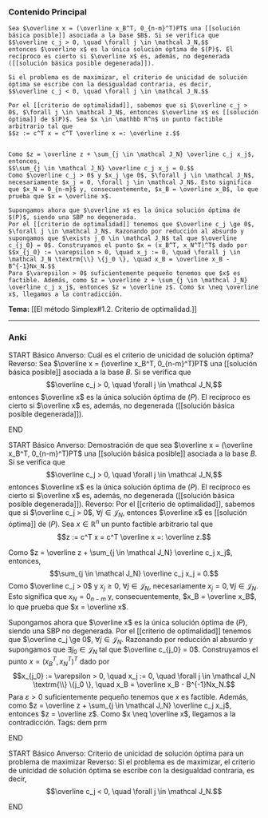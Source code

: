 ### Contenido Principal

```ad-proposition
Sea $\overline x = (\overline x_B^T, 0_{n-m}^T)PT$ una [[solución básica posible]] asociada a la base $B$. Si se verifica que
$$\overline c_j > 0, \quad \forall j \in \mathcal J_N,$$
entonces $\overline x$ es la única solución óptima de $(P)$. El recíproco es cierto si $\overline x$ es, además, no degenerada ([[solución básica posible degenerada]]).
```

```ad-note
Si el problema es de maximizar, el criterio de unicidad de solución óptima se escribe con la desigualdad contraria, es decir,
$$\overline c_j < 0, \quad \forall j \in \mathcal J_N.$$
```

```ad-proof
Por el [[criterio de optimalidad]], sabemos que si $\overline c_j > 0$, $\forall j \in \mathcal J_N$, entonces $\overline x$ es [[solución óptima]] de $(P)$. Sea $x \in \mathbb R^n$ un punto factible arbitrario tal que
$$z := c^T x = c^T \overline x =: \overline z.$$


Como $z = \overline z + \sum_{j \in \mathcal J_N} \overline c_j x_j$, entonces,
$$\sum_{j \in \mathcal J_N} \overline c_j x_j = 0.$$
Como $\overline c_j > 0$ y $x_j \ge 0$, $\forall j \in \mathcal J_N$, necesariamente $x_j = 0, \forall j \in \mathcal J_N$. Esto significa que $x_N = 0_{n-m}$ y, consecuentemente, $x_B = \overline x_B$, lo que prueba que $x = \overline x$.

Supongamos ahora que $\overline x$ es la única solución óptima de $(P)$, siendo una SBP no degenerada.
Por el [[criterio de optimalidad]] tenemos que $\overline c_j \ge 0$, $\forall j \in \mathcal J_N$. Razonando por reducción al absurdo y supongamos que $\exists j_0 \in \mathcal J_N$ tal que $\overline c_{j_0} = 0$. Construyamos el punto $x = (x_B^T, x_N^T)^T$ dado por
$$x_{j_0} := \varepsilon > 0, \quad x_j := 0, \quad \forall j \in \mathcal J_N \textrm{\\} \{j_0 \}, \quad x_B = \overline x_B - B^{-1}Nx_N.$$
Para $\varepsilon > 0$ suficientemente pequeño tenemos que $x$ es factible. Además, como $z = \overline z + \sum_{j \in \mathcal J_N} \overline c_j x_j$, entonces $z = \overline z$. Como $x \neq \overline x$, llegamos a la contradicción.
```

**Tema:** [[El método Simplex#1.2. Criterio de optimalidad.]]

---
### Anki

START
Básico
Anverso: Cuál es el criterio de unicidad de solución óptima?
Reverso: Sea $\overline x = (\overline x_B^T, 0_{n-m}^T)PT$ una [[solución básica posible]] asociada a la base $B$. Si se verifica que
$$\overline c_j > 0, \quad \forall j \in \mathcal J_N,$$
entonces $\overline x$ es la única solución óptima de $(P)$. El recíproco es cierto si $\overline x$ es, además, no degenerada ([[solución básica posible degenerada]]).
<!--ID: 1727966478441-->
END

START
Básico
Anverso: Demostración de que sea $\overline x = (\overline x_B^T, 0_{n-m}^T)PT$ una [[solución básica posible]] asociada a la base $B$. Si se verifica que
$$\overline c_j > 0, \quad \forall j \in \mathcal J_N,$$
entonces $\overline x$ es la única solución óptima de $(P)$. El recíproco es cierto si $\overline x$ es, además, no degenerada ([[solución básica posible degenerada]]).
Reverso: Por el [[criterio de optimalidad]], sabemos que si $\overline c_j > 0$, $\forall j \in \mathcal J_N$, entonces $\overline x$ es [[solución óptima]] de $(P)$. Sea $x \in \mathbb R^n$ un punto factible arbitrario tal que
$$z := c^T x = c^T \overline x =: \overline z.$$


Como $z = \overline z + \sum_{j \in \mathcal J_N} \overline c_j x_j$, entonces,
$$\sum_{j \in \mathcal J_N} \overline c_j x_j = 0.$$
Como $\overline c_j > 0$ y $x_j \ge 0$, $\forall j \in \mathcal J_N$, necesariamente $x_j = 0, \forall j \in \mathcal J_N$. Esto significa que $x_N = 0_{n-m}$ y, consecuentemente, $x_B = \overline x_B$, lo que prueba que $x = \overline x$.

Supongamos ahora que $\overline x$ es la única solución óptima de $(P)$, siendo una SBP no degenerada.
Por el [[criterio de optimalidad]] tenemos que $\overline c_j \ge 0$, $\forall j \in \mathcal J_N$. Razonando por reducción al absurdo y supongamos que $\exists j_0 \in \mathcal J_N$ tal que $\overline c_{j_0} = 0$. Construyamos el punto $x = (x_B^T, x_N^T)^T$ dado por
$$x_{j_0} := \varepsilon > 0, \quad x_j := 0, \quad \forall j \in \mathcal J_N \textrm{\\} \{j_0 \}, \quad x_B = \overline x_B - B^{-1}Nx_N.$$
Para $\varepsilon > 0$ suficientemente pequeño tenemos que $x$ es factible. Además, como $z = \overline z + \sum_{j \in \mathcal J_N} \overline c_j x_j$, entonces $z = \overline z$. Como $x \neq \overline x$, llegamos a la contradicción.
Tags: dem prm
<!--ID: 1727966478481-->
END

START
Básico
Anverso: Criterio de unicidad de solución óptima para un problema de maximizar
Reverso: Si el problema es de maximizar, el criterio de unicidad de solución óptima se escribe con la desigualdad contraria, es decir,
$$\overline c_j < 0, \quad \forall j \in \mathcal J_N.$$
<!--ID: 1727966478535-->
END

